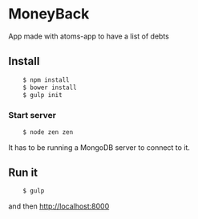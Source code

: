 # MoneyBack
App made with atoms-app to have a list of debts

## Install

```bash
	$ npm install
	$ bower install
	$ gulp init
```

### Start server

```bash
	$ node zen zen
```

It has to be running a MongoDB server to connect to it.

## Run it

```bash
	$ gulp
```

and then <a href="http://localhost:8000">http://localhost:8000</a>

